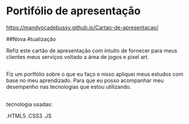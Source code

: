 # Portifólio de apresentação

 https://mandyocadebussy.github.io/Cartao-de-apresentacao/


##Nova Atualização

Refiz este cartão de apresentação com intuito de fornecer para meus clientes meus serviços voltado a área de jogos e pixel art.
## 

Fiz um portfólio sobre o que eu faço e nisso apliquei meus estudos com base no meu aprendizado.
Para que eu posso acompanhar meu desempenho nas tecnologias que estou utilizando.
## 

 tecnologia usadas:

.HTML5
.CSS3
.JS




